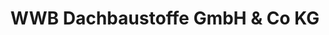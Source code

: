 ---
title: "WWB Dachbaustoffe GmbH & Co KG"
url: /gaertringen/wwb-dachbaustoffe-gmbh-und-co-kg/
shop: Allgemein
---